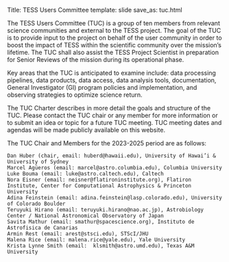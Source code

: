 Title: TESS Users Committee
template: slide
save_as: tuc.html

The TESS Users Committee (TUC) is a group of ten members from relevant science communities and external to the TESS project. The goal of the TUC is to provide input to the project on behalf of the user community in order to boost the impact of TESS within the scientific community over the mission’s lifetime. The TUC shall also assist the TESS Project Scientist in preparation for Senior Reviews of the mission during its operational phase.

Key areas that the TUC is anticipated to examine include: data processing pipelines, data products, data access, data analysis tools, documentation, General Investigator (GI) program policies and implementation, and observing strategies to optimize science return.

The TUC Charter describes in more detail the goals and structure of the TUC. Please contact the TUC chair or any member for more information or to submit an idea or topic for a future TUC meeting. TUC meeting dates and agendas will be made publicly available on this website.

The TUC Chair and Members for the 2023-2025 period are as follows:

    Dan Huber (chair, email: huberd@hawaii.edu), University of Hawai’i & University of Sydney
    Marcel Agüeros (email: marcel@astro.columbia.edu), Columbia University
    Luke Bouma (email: luke@astro.caltech.edu), Caltech
    Nora Eisner (email: neisner@flatironinstitute.org), Flatiron Institute, Center for Computational Astrophysics & Princeton University
    Adina Feinstein (email: adina.feinstein@lasp.colorado.edu), University of Colorado Boulder
    Teruyuki Hirano (email: teruyuki.hirano@nao.ac.jp), Astrobiology Center / National Astronomical Observatory of Japan
    Savita Mathur (email: smathur@spacescience.org), Instituto de Astrofisica de Canarias
    Armin Rest (email: arest@stsci.edu), STScI/JHU
    Malena Rice (email: malena.rice@yale.edu), Yale University
    Krista Lynne Smith (email:  klsmith@astro.umd.edu), Texas A&M University
